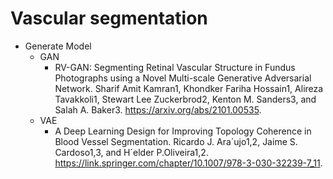 # Vascular segmentation
* Generate Model
  * GAN
     * RV-GAN: Segmenting Retinal Vascular Structure in Fundus Photographs using a Novel Multi-scale Generative Adversarial Network. Sharif Amit Kamran1, Khondker Fariha Hossain1, Alireza Tavakkoli1, Stewart    Lee Zuckerbrod2, Kenton M. Sanders3, and Salah A. Baker3. https://arxiv.org/abs/2101.00535.
  * VAE
     * A Deep Learning Design for Improving Topology Coherence in Blood Vessel Segmentation. 
       Ricardo J. Ara´ujo1,2, Jaime S. Cardoso1,3, and H´elder P.Oliveira1,2.  
       https://link.springer.com/chapter/10.1007/978-3-030-32239-7_11. 
